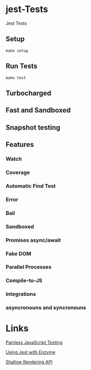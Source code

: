 # jest-Tests
Jest Tests

## Setup
`make setup`

## Run Tests
`make test`

## Turbocharged

## Fast and Sandboxed

## Snapshot testing

## Features

### Watch

### Coverage

### Automatic Find Test

### Error

### Bail

### Sandboxed

### Promises async/await

### Fake DOM

### Parallel Processes

### Compile-to-JS

### Integrations

### asyncronouns and syncronouns

# Links
[Painless JavaScript Testing](https://facebook.github.io/jest/)

[Using Jest with Enzyme](https://github.com/airbnb/enzyme/blob/master/docs/guides/jest.md)

[Shallow Rendering API](https://github.com/airbnb/enzyme/blob/master/docs/api/shallow.md)
